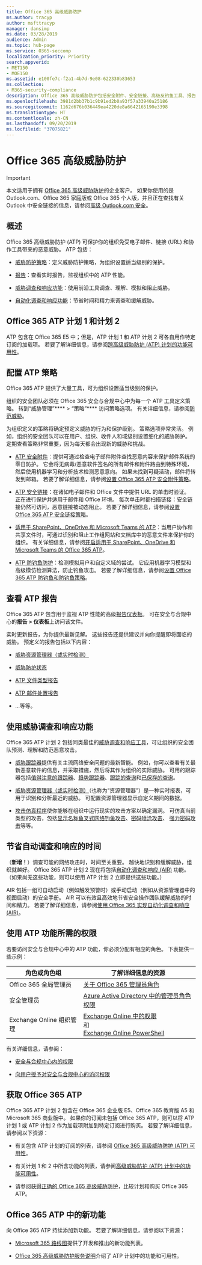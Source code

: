 ```yaml
---
title: Office 365 高级威胁防护
ms.author: tracyp
author: msfttracyp
manager: dansimp
ms.date: 03/28/2019
audience: Admin
ms.topic: hub-page
ms.service: O365-seccomp
localization_priority: Priority
search.appverid:
- MET150
- MOE150
ms.assetid: e100fe7c-f2a1-4b7d-9e08-622330b83653
ms.collection:
- M365-security-compliance
description: Office 365 高级威胁防护包括安全附件、安全链接、高级反钓鱼工具、报告工具和威胁智能功能。
ms.openlocfilehash: 3981d2bb37b1c9b91ed2b0a93f57a33940a25186
ms.sourcegitcommit: 1162d676b036449ea4220de8a6642165190e3398
ms.translationtype: HT
ms.contentlocale: zh-CN
ms.lasthandoff: 09/20/2019
ms.locfileid: "37075821"
---
```

# <a name="office-365-advanced-threat-protection"></a>Office 365 高级威胁防护

> [!IMPORTANT]
> 本文适用于拥有 [Office 365 高级威胁防护](https://docs.microsoft.com/office365/servicedescriptions/office-365-advanced-threat-protection-service-description)的企业客户。 如果你使用的是 Outlook.com、Office 365 家庭版或 Office 365 个人版，并且正在查找有关 Outlook 中安全链接的信息，请参阅[高级 Outlook.com 安全](https://support.office.com/article/advanced-outlook-com-security-for-office-365-subscribers-882d2243-eab9-4545-a58a-b36fee4a46e2)。

## <a name="overview"></a>概述

Office 365 高级威胁防护 (ATP) 可保护你的组织免受电子邮件、链接 (URL) 和协作工具带来的恶意威胁。 ATP 包括：

- [威胁防护策略](#configure-atp-policies)：定义威胁防护策略，为组织设置适当级别的保护。 

- [报告](#view-atp-reports)：查看实时报告，监视组织中的 ATP 性能。 

- [威胁调查和响应功能](#use-threat-investigation-and-response-capabilities)：使用前沿工具调查、理解、模拟和阻止威胁。 

- [自动化调查和响应功能](#save-time-with-automated-investigation-and-response)：节省时间和精力来调查和缓解威胁。

## <a name="office-365-atp-plan-1-and-plan-2"></a>Office 365 ATP 计划 1 和计划 2

ATP 包含在 Office 365 E5 中；但是，ATP 计划 1 和 ATP 计划 2 可各自用作特定订阅的加载项。 若要了解详细信息，请参阅[跨高级威胁防护 (ATP) 计划的功能可用性](https://docs.microsoft.com/zh-CN/office365/servicedescriptions/office-365-advanced-threat-protection-service-description#feature-availability-across-advanced-threat-protection-atp-plans)。

## <a name="configure-atp-policies"></a>配置 ATP 策略

Office 365 ATP 提供了大量工具，可为组织设置适当级别的保护。 

组织的安全团队必须在 Office 365 安全与合规中心中为每一个 ATP 工具定义策略。 转到“威胁管理”**** > “策略”**** 访问策略选项。 有关详细信息，请参阅[防范威胁](protect-against-threats.md)。

为组织定义的策略将确定预定义威胁的行为和保护级别。 策略选项非常灵活。 例如，组织的安全团队可以在用户、组织、收件人和域级别设置细化的威胁防护。 定期查看策略非常重要，因为每天都会出现新的威胁和挑战。  

- [ATP 安全附件](atp-safe-attachments.md)：提供可通过检查电子邮件附件查找恶意内容来保护邮件系统的零日防护。 它会将无病毒/恶意软件签名的所有邮件和附件路由到特殊环境，然后使用机器学习和分析技术检测恶意意向。 如果未找到可疑活动，邮件将转发到邮箱。 若要了解详细信息，请参阅[设置 Office 365 ATP 安全附件策略](set-up-atp-safe-attachments-policies.md)。

- [ATP 安全链接](atp-safe-links.md)：在诸如电子邮件和 Office 文件中提供 URL 的单击时验证。 正在进行保护并适用于邮件和 Office 环境。 每次单击时都扫描链接：安全链接仍然可访问，恶意链接被动态阻止。 若要了解详细信息，请参阅[设置 Office 365 ATP 安全链接策略](https://docs.microsoft.com/zh-CN/office365/securitycompliance/set-up-atp-safe-links-policies)。 

- [适用于 SharePoint、OneDrive 和 Microsoft Teams 的 ATP](atp-for-spo-odb-and-teams.md)：当用户协作和共享文件时，可通过识别和阻止工作组网站和文档库中的恶意文件来保护你的组织。 有关详细信息，请参阅[开启适用于 SharePoint、OneDrive 和 Microsoft Teams 的 Office 365 ATP](turn-on-atp-for-spo-odb-and-teams.md)。 

- [ATP 防钓鱼防护](atp-anti-phishing.md)：检测模拟用户和自定义域的尝试。 它应用机器学习模型和高级模仿检测算法，防止钓鱼攻击。 若要了解详细信息，请参阅[设置 Office 365 ATP 防钓鱼和防钓鱼策略](set-up-anti-phishing-policies.md)。

## <a name="view-atp-reports"></a>查看 ATP 报告

Office 365 ATP 包含用于监视 ATP 性能的高级[报告仪表板](view-reports-for-atp.md)。 可在安全与合规中心的**报告 > 仪表板**上访问该文件。 

实时更新报告，为你提供最新见解。 这些报告还提供建议并向你提醒即将面临的威胁。 预定义的报告包括以下内容： 

- [威胁资源管理器（或实时检测）](threat-explorer.md)

- [威胁防护状态](view-reports-for-atp.md#threat-protection-status-report)

- [ATP 文件类型报告](view-reports-for-atp.md#atp-file-types-report)

- [ATP 邮件处置报告](view-reports-for-atp.md#atp-message-disposition-report)

- ...等等。 

## <a name="use-threat-investigation-and-response-capabilities"></a>使用威胁调查和响应功能

Office 365 ATP 计划 2 包括同类最佳的[威胁调查和响应工具](office-365-ti.md)，可让组织的安全团队预测、理解和防范恶意攻击。 

- [威胁跟踪器](threat-trackers.md)提供有关主流网络安全问题的最新智能。 例如，你可以查看有关最新恶意软件的信息，并采取措施，然后将其作为组织的实际威胁。 可用的跟踪器包括[值得注意的跟踪器](threat-trackers.md#noteworthy-trackers)、[趋势跟踪器](threat-trackers.md#trending-trackers)、[跟踪的查询](threat-trackers.md#tracked-queries)和[已保存的查询](threat-trackers.md#saved-queries)。

- [威胁资源管理器（或实时检测）](threat-explorer.md)（也称为“资源管理器”）是一种实时报表，可用于识别和分析最近的威胁。 可配置资源管理器显示自定义期间的数据。

- [攻击仿真程序](attack-simulator.md)使你能够在组织中运行现实的攻击方案以确定漏洞。 可仿真当前类型的攻击，包括[显示名称鱼叉式网络钓鱼攻击](attack-simulator.md#display-name-spear-phishing-attack)、[密码喷涂攻击](attack-simulator.md#password-spray-attack)、 [强力密码攻击](attack-simulator.md#brute-force-password-attack)等等。
    
## <a name="save-time-with-automated-investigation-and-response"></a>节省自动调查和响应的时间

（**新增！**）调查可能的网络攻击时，时间至关重要。 越快地识别和缓解威胁，组织就越好。 Office 365 ATP 计划 2 现在将包括[自动化调查和响应 (AIR)](automated-investigation-response-office.md) 功能。 （如果尚无这些功能，则可以使用 ATP 计划 2 立即提供这些功能。）

AIR 包括一组可自动启动（例如触发预警时）或手动启动（例如从资源管理器中的视图启动）的安全手册。 AIR 可以有效且高效地节省安全操作团队缓解威胁的时间和精力。 若要了解详细信息，请参阅[使用 Office 365 实现自动化调查和响应 (AIR)](automated-investigation-response-office.md)。

## <a name="permissions-required-to-use-atp-features"></a>使用 ATP 功能所需的权限

若要访问安全与合规中心中的 ATP 功能，你必须分配有相应的角色。 下表提供一些示例：

|角色或角色组  |了解详细信息的资源  |
|---------|---------|
|Office 365 全局管理员 |[关于 Office 365 管理员角色](https://docs.microsoft.com/office365/admin/add-users/about-admin-roles)|
|安全管理员 |[Azure Active Directory 中的管理员角色权限](https://docs.microsoft.com/zh-CN/azure/active-directory/users-groups-roles/directory-assign-admin-roles)|
|Exchange Online 组织管理 |[Exchange Online 中的权限](https://docs.microsoft.com/zh-CN/exchange/permissions-exo/permissions-exo) <br>和<br> [Exchange Online PowerShell](https://docs.microsoft.com/powershell/exchange/exchange-online/exchange-online-powershell?view=exchange-ps)|

有关详细信息，请参阅：

- [安全与合规中心内的权限](permissions-in-the-security-and-compliance-center.md) 

- [向用户授予对安全与合规中心的访问权限](grant-access-to-the-security-and-compliance-center.md)

## <a name="get-office-365-atp"></a>获取 Office 365 ATP

Office 365 ATP 计划 2 包含在 Office 365 企业版 E5、Office 365 教育版 A5 和 Microsoft 365 商业版中。 如果你的订阅未包括 Office 365 ATP，则可以将 ATP 计划 1 或 ATP 计划 2 作为加载项附加到特定订阅进行购买。 若要了解详细信息，请参阅以下资源：

- 有关包含 ATP 计划的订阅的列表，请参阅 [Office 365 高级威胁防护 (ATP) 可用性](https://docs.microsoft.com/office365/servicedescriptions/office-365-advanced-threat-protection-service-description#office-365-advanced-threat-protection-atp-availability)。

- 有关计划 1 和 2 中所含功能的列表，请参阅[高级威胁防护 (ATP) 计划中的功能可用性](https://docs.microsoft.com/office365/servicedescriptions/office-365-advanced-threat-protection-service-description#feature-availability-across-advanced-threat-protection-atp-plans)。

- 请参阅[获得正确的 Office 365 高级威胁防护](https://products.office.com/exchange/advance-threat-protection#pmg-allup-content)，比较计划和购买 Office 365 ATP。

## <a name="new-features-in-office-365-atp"></a>Office 365 ATP 中的新功能

向 Office 365 ATP 持续添加新功能。 若要了解详细信息，请参阅以下资源：

- [Microsoft 365 路线图](https://www.microsoft.com/microsoft-365/roadmap?filters=&searchterms=advanced%2Cthreat%2Cprotection)提供了开发和推出的新功能列表。

- [Office 365 高级威胁防护服务说明](https://docs.microsoft.com/zh-CN/office365/servicedescriptions/office-365-advanced-threat-protection-service-description#whats-new-in-office-365-advanced-threat-protection-atp)介绍了 ATP 计划中的功能和可用性。
